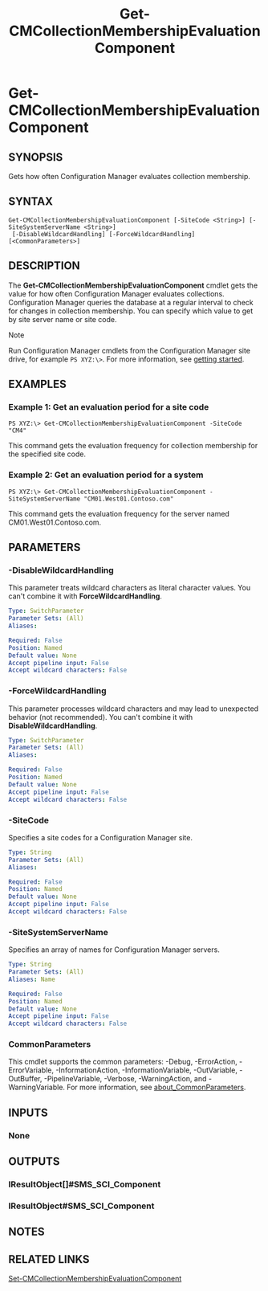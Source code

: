 ﻿---
description: Gets how often Configuration Manager evaluates collection membership.
external help file: AdminUI.PS.dll-Help.xml
Module Name: ConfigurationManager
ms.date: 05/02/2019
schema: 2.0.0
title: Get-CMCollectionMembershipEvaluationComponent
---

# Get-CMCollectionMembershipEvaluationComponent

## SYNOPSIS
Gets how often Configuration Manager evaluates collection membership.

## SYNTAX

```
Get-CMCollectionMembershipEvaluationComponent [-SiteCode <String>] [-SiteSystemServerName <String>]
 [-DisableWildcardHandling] [-ForceWildcardHandling] [<CommonParameters>]
```

## DESCRIPTION
The **Get-CMCollectionMembershipEvaluationComponent** cmdlet gets the value for how often Configuration Manager evaluates collections.
Configuration Manager queries the database at a regular interval to check for changes in collection membership.
You can specify which value to get by site server name or site code.

> [!NOTE]
> Run Configuration Manager cmdlets from the Configuration Manager site drive, for example `PS XYZ:\>`. For more information, see [getting started](/powershell/sccm/overview).

## EXAMPLES

### Example 1: Get an evaluation period for a site code
```
PS XYZ:\> Get-CMCollectionMembershipEvaluationComponent -SiteCode "CM4"
```

This command gets the evaluation frequency for collection membership for the specified site code.

### Example 2: Get an evaluation period for a system
```
PS XYZ:\> Get-CMCollectionMembershipEvaluationComponent -SiteSystemServerName "CM01.West01.Contoso.com"
```

This command gets the evaluation frequency for the server named CM01.West01.Contoso.com.

## PARAMETERS

### -DisableWildcardHandling

This parameter treats wildcard characters as literal character values. You can't combine it with **ForceWildcardHandling**.

```yaml
Type: SwitchParameter
Parameter Sets: (All)
Aliases:

Required: False
Position: Named
Default value: None
Accept pipeline input: False
Accept wildcard characters: False
```

### -ForceWildcardHandling

This parameter processes wildcard characters and may lead to unexpected behavior (not recommended). You can't combine it with **DisableWildcardHandling**.

```yaml
Type: SwitchParameter
Parameter Sets: (All)
Aliases:

Required: False
Position: Named
Default value: None
Accept pipeline input: False
Accept wildcard characters: False
```

### -SiteCode
Specifies a site codes for a Configuration Manager site.

```yaml
Type: String
Parameter Sets: (All)
Aliases:

Required: False
Position: Named
Default value: None
Accept pipeline input: False
Accept wildcard characters: False
```

### -SiteSystemServerName
Specifies an array of names for Configuration Manager servers.

```yaml
Type: String
Parameter Sets: (All)
Aliases: Name

Required: False
Position: Named
Default value: None
Accept pipeline input: False
Accept wildcard characters: False
```

### CommonParameters
This cmdlet supports the common parameters: -Debug, -ErrorAction, -ErrorVariable, -InformationAction, -InformationVariable, -OutVariable, -OutBuffer, -PipelineVariable, -Verbose, -WarningAction, and -WarningVariable. For more information, see [about_CommonParameters](http://go.microsoft.com/fwlink/?LinkID=113216).

## INPUTS

### None

## OUTPUTS

### IResultObject[]#SMS_SCI_Component

### IResultObject#SMS_SCI_Component

## NOTES

## RELATED LINKS

[Set-CMCollectionMembershipEvaluationComponent](Set-CMCollectionMembershipEvaluationComponent.md)


